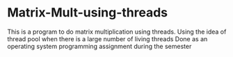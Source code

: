# Matrix-Mult-using-threads
This is a program to do matrix multiplication using threads.
Using the idea of thread pool when there is a large number of living threads
Done as an operating system programming assignment during the semester

